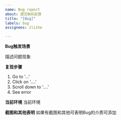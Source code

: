 ```yaml
---
name: Bug report
about: 提交BUG反馈
title: "[Bug]"
labels: bug
assignees: zlizhe

---
```


**Bug触发场景**

描述问题现象

**复现步骤**

1. Go to '...'
2. Click on '....'
3. Scroll down to '....'
4. See error

**当前环境**
当前环境

**截图和其他表明**
如果有截图和其他可表明Bug的介质可添加
